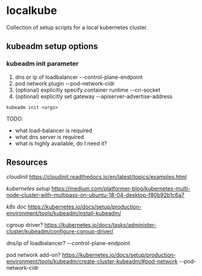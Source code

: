 # localkube

Collection of setup scripts for a local kubernetes cluster.

## kubeadm setup options

### kubeadm init parameter
1. dns or ip of loadbalancer
--control-plane-endpoint
2. pod network plugin
--pod-network-cidr
3. (optional) explicitly specify container runtime
--cri-socket
4. (optional) explicitly set gateway
--apiserver-advertise-address

```
kubeadm init <args>
```
TODO:
- what load-balancer is required
- what dns server is required
- what is highly available, do I need it?


## Resources

*cloudinit*
https://cloudinit.readthedocs.io/en/latest/topics/examples.html

*kubernetes setup*
https://medium.com/platformer-blog/kubernetes-multi-node-cluster-with-multipass-on-ubuntu-18-04-desktop-f80b92b1c6a7

*k8s doc*
https://kubernetes.io/docs/setup/production-environment/tools/kubeadm/install-kubeadm/

cgroup driver?
https://kubernetes.io/docs/tasks/administer-cluster/kubeadm/configure-cgroup-driver/

dns/ip of loadbalancer?
--control-plane-endpoint

pod network add-on?
https://kubernetes.io/docs/setup/production-environment/tools/kubeadm/create-cluster-kubeadm/#pod-network
--pod-network-cidr

